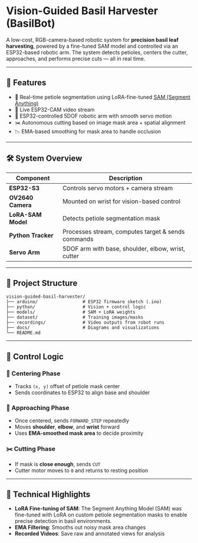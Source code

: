 # Vision-Guided Basil Harvester (BasilBot)

A low-cost, RGB-camera-based robotic system for **precision basil leaf harvesting**, powered by a fine-tuned SAM model and controlled via an ESP32-based robotic arm. The system detects petioles, centers the cutter, approaches, and performs precise cuts — all in real time.

---

## 🎯 Features

* 🧠 Real-time petiole segmentation using LoRA-fine-tuned [SAM (Segment Anything)](https://github.com/facebookresearch/segment-anything)
* 📵 Live ESP32-CAM video stream
* 🤖 ESP32-controlled 5DOF robotic arm with smooth servo motion
* ✂️ Autonomous cutting based on image mask area + spatial alignment
* 📉 EMA-based smoothing for mask area to handle occlusion

---

## 🛠️ System Overview

| Component          | Description                                        |
| ------------------ | -------------------------------------------------- |
| **ESP32-S3**       | Controls servo motors + camera stream              |
| **OV2640 Camera**  | Mounted on wrist for vision-based control          |
| **LoRA-SAM Model** | Detects petiole segmentation mask                  |
| **Python Tracker** | Processes stream, computes target & sends commands |
| **Servo Arm**      | 5DOF arm with base, shoulder, elbow, wrist, cutter |

---

## 📁 Project Structure

```
vision-guided-basil-harvester/
├── arduino/                 # ESP32 firmware sketch (.ino)
├── python/                  # Vision + control logic
├── models/                  # SAM + LoRA weights
├── dataset/                 # Training images/masks
├── recordings/              # Video outputs from robot runs
├── docs/                    # Diagrams and visualizations
└── README.md
```

---

## 🤖 Control Logic

### 📌 Centering Phase

* Tracks `(x, y)` offset of petiole mask center
* Sends coordinates to ESP32 to align base and shoulder

### 🔀 Approaching Phase

* Once centered, sends `FORWARD_STEP` repeatedly
* Moves **shoulder**, **elbow**, and **wrist** forward
* Uses **EMA-smoothed mask area** to decide proximity

### ✂️ Cutting Phase

* If mask is **close enough**, sends `CUT`
* Cutter motor moves to `0` and returns to resting position

---

## 🧠 Technical Highlights
* **LoRA Fine-tuning of SAM**: The Segment Anything Model (SAM) was fine-tuned with LoRA on custom petiole segmentation masks to enable precise detection in basil environments.
* **EMA Filtering**: Smooths out noisy mask area changes
* **Recorded Videos**: Save raw and annotated views for analysis

